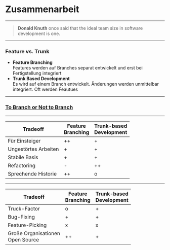 # Zusammenarbeit


---


> **Donald Knuth** once said that the 
> ideal team size in software development is one.


---


### Feature vs. Trunk

 * **Feature Branching** \
   Features werden auf Branches separat entwickelt und
   erst bei Fertigstellung integriert
 * **Trunk Based Development** \
   Es wird auf einem Branch entwickelt. 
   Änderungen werden unmittelbar integriert.
   Oft werden Feautues 


---


### [To Branch or Not to Branch](https://kapitel26.github.io/slides/2019-10-27-to-branch-or-not-to-branch/)



---


| Tradeoff |  Feature<br/>Branching | Trunk-based<br/>Development |
|--|---------|---------|
| Für Einsteiger | ++ | + |
| Ungestörtes Arbeiten | + | + |
| Stabile Basis | + | + |
| Refactoring | - | ++ |
| Sprechende Historie | ++ | o |


---


| Tradeoff |  Feature<br/>Branching | Trunk-based<br/>Development |
|--|---------|---------|
| Truck-Factor | o | + |
| Bug-Fixing | + | + |
| Feature-Picking | x | x |
| Große Organisationen<br/>Open Source | ++ | + |

